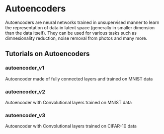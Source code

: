 # Autoencoders
Autoencoders are neural networks trained in unsupervised manner to learn the representation of data in latent space (generally in smaller dimension than the data itself). They can be used for various tasks such as dimnesionality reduction, noise removal from photos and many more.

## Tutorials on Autoencoders

### autoencoder_v1
Autoencoder made of fully connected layers and trained on MNIST data

### autoencoder_v2
Autoencoder with Convolutional layers trained on MNIST data

### autoencoder_v3
Autoencoder with Convolutional layers trained on CIFAR-10 data

